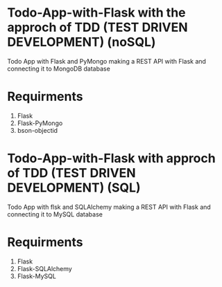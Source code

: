 # Todo-App-with-Flask with the approch of TDD (TEST DRIVEN DEVELOPMENT) (noSQL)
Todo App with Flask and PyMongo
making a REST API with Flask and connecting it to MongoDB database

# Requirments 
1) Flask
2) Flask-PyMongo
3) bson-objectid

# Todo-App-with-Flask with approch of TDD (TEST DRIVEN DEVELOPMENT) (SQL)
Todo App with flsk and SQLAlchemy
making a REST API with Flask and connecting it to MySQL database

# Requirments
1) Flask
2) Flask-SQLAlchemy
3) Flask-MySQL
